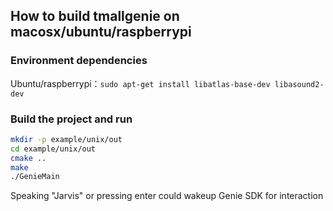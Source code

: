## How to build tmallgenie on macosx/ubuntu/raspberrypi

### Environment dependencies

Ubuntu/raspberrypi：`sudo apt-get install libatlas-base-dev libasound2-dev`

### Build the project and run

``` bash
mkdir -p example/unix/out
cd example/unix/out
cmake ..
make
./GenieMain
```
Speaking "Jarvis" or pressing enter could wakeup Genie SDK for interaction

